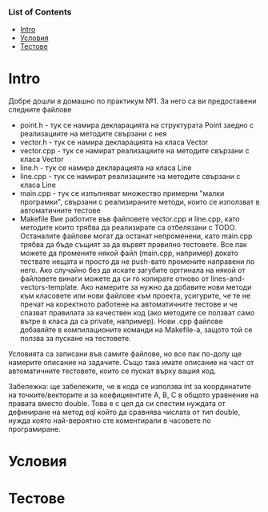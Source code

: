 ### List of Contents
* [Intro](#intro)
* [Условия](#условия)
* [Тестове](#тестове)

# Intro
Добре дошли в домашно по практикум №1. За него са ви предоставени следните файлове
  * point.h - тук се намира декларацията на структурата Point заедно с реализациите на методите свързани с нея
  * vector.h - тук се намира декларацията на класа Vector
  * vector.cpp - тук се намират реализациите на методите свързани с класа Vector
  * line.h - тук се намира декларацията на класа Line
  * line.cpp - тук се намират реализациите на методите свързани с класа Line
  * main.cpp - тук се изпълняват множество примерни "малки програмки", свързани с реализираните методи, които се използват в автоматичните тестове 
  * Makefile
Вие работите във файловете vector.cpp и line.cpp, като методите които трябва да реализирате са отбелязани с TODO. Останалите файлове могат да останат непроменени, като main.cpp трябва да бъде същият за да вървят правилно тестовете. Все пак можете да промените някой файл (main.cpp, например) докато тествате нещата и просто да не push-вате промените направени по него. Ако случайно без да искате загубите орrгинала на някой от файловете винаги можете да си го копирате отново от lines-and-vectors-template. Ако намерите за нужно да добавите нови методи към класовете или нови файлове към проекта, усигурите, че те не пречат на коректното работене на автоматичните тестове и че спазват правилата за качествен код (ако методите се ползват само вътре в класа да са private, например). Нови .cpp файлове добавяйте в компилационите команди на Makefile-а, защото той се ползва за пускане на тестовете. 

Условията са записани във самите файлове, но все пак по-долу ще намерите описание на задачите. Също така имате описание на част от автоматичните тестовете, които се пускат върху вашия код.

Забележка: ще забележите, че в кода се използва int за координатите на точките/векторите и за коефициентите A, B, C в общото уравнение на правата вместо double. Това е с цел да си спестим нуждата от дефиниране на метод eql който да сравнява числата от тип double, нужда която най-вероятно сте коментирали в часовете по програмиране.

# Условия

# Тестове
